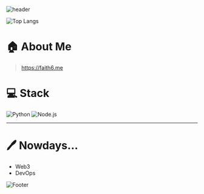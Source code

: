 ![header](https://capsule-render.vercel.app/api?type=waving&color=gradient&height=300&section=header&text=&fontSize=90)



![Top Langs](https://github-readme-stats.vercel.app/api/top-langs/?username=root39293&layout=compact&theme=dracula)


# 🏠 About Me
> https://faith6.me


# 💻 Stack

![Python](https://img.shields.io/badge/Python-3776AB?style=for-the-badge&logo=python&logoColor=white)
![Node.js](https://img.shields.io/badge/Node.js-339933?style=for-the-badge&logo=node.js&logoColor=white)

---


# 🖊️ Nowdays... 

- Web3
- DevOps

![Footer](https://capsule-render.vercel.app/api?type=waving&color=gradient&height=200&section=footer)



